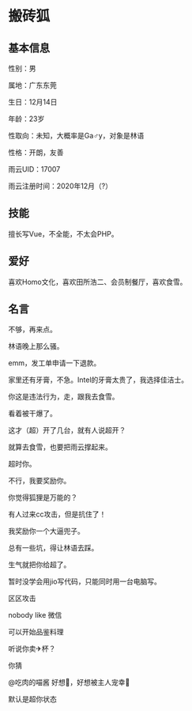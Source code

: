 # 搬砖狐

## 基本信息

性别：男

属地：广东东莞

生日：12月14日

年龄：23岁

性取向：未知，大概率是Ga♂y，对象是林语

性格：开朗，友善

雨云UID：17007

雨云注册时间：2020年12月（?）

## 技能

擅长写Vue，不全能，不太会PHP。

## 爱好

喜欢Homo文化，喜欢田所浩二、会员制餐厅，喜欢食雪。

## 名言

不够，再来点。

林语晚上那么骚。

emm，发工单申请一下退款。

家里还有牙膏，不急。Intel的牙膏太贵了，我选择佳洁士。

你这是违法行为，走，跟我去食雪。

看着被干爆了。

这才（超）开了几台，就有人说超开？

就算去食雪，也要把雨云撑起来。

超时你。

不行，我要奖励你。

你觉得狐狸是万能的？

有人过来cc攻击，但是抗住了！

我奖励你一个大逼兜子。

总有一些坑，得让林语去踩。

生气就把你给超了。

暂时没学会用jio写代码，只能同时用一台电脑写。

区区攻击

nobody like 微信

可以开始品鉴料理

听说你卖✈杯？

你猜

@吃肉的喵酱 好想🥵，好想被主人宠幸🥵

默认是超你状态
